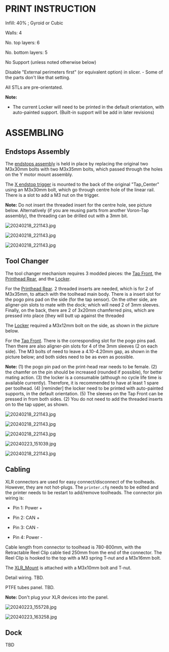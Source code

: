 # PRINT INSTRUCTION

Infill: 40% ; Gyroid or Cubic

Walls: 4

No. top layers: 6

No. bottom layers: 5

No Support (unless noted otherwise below)

Disable "External perimeters first" (or equivalent option) in slicer. - Some of the parts don't like that setting.

All STLs are pre-orientated.

**Note:**

- The current Locker will need to be printed in the default orientation, with auto-painted support. (Built-in support will be add in later revisions)

# ASSEMBLING

## Endstops Assembly

The <u>endstops assembly</u> is held in place by replacing the original two M3x30mm bolts with two M3x35mm bolts, which passed through the holes on the Y motor mount assembly. 

The <u>X endstop trigger</u> is mounted to the back of the original "Tap_Center" using an M3x30mm bolt, which go through centre hole of the linear rail. There is a slot to add a M3 nut on the trigger.

**Note:** Do not insert the threaded insert for the centre hole, see picture below. Alternatively (if you are reusing parts from another Voron-Tap assembly), the threading can be drilled out with a 3mm bit.

![20240218_221143.jpg](/images/20240218_221143.jpg)

![20240218_221143.jpg](/images/20240218_222328.jpg)

![20240218_221143.jpg](/images/20240218_223816.jpg)

## Tool Changer

The tool changer mechanism requires 3 modded pieces: the <u>Tap Front</u>, the <u>Printhead Rear</u>, and the <u>Locker</u>.

For the <u>Printhead Rear</u>. 2 threaded inserts are needed, which is for 2 of M3x35mm, to attach with the toolhead main body. There is a insert slot for the pogo pins pad on the side (for the tap sensor). On the other side, are aligner-pin slots to mate with the dock; which will need 2 of 3mm sleeves. Finally, on the back, there are 2 of 3x20mm chamferred pins, which are pressed into place (they will butt up against the threaded 

The <u>Locker</u> required a M3x12mm bolt on the side, as shown in the picture below.

For the <u>Tap Front</u>. There is the corresponding slot for the pogo pins pad. Then there are also aligner-pin slots for 4 of the 3mm sleeves (2 on each side). The M3 bolts of need to leave a 4.10-4.20mm gap, as shown in the picture below; and both sides need to be as even as possible.

**Note:** 
(1) the pogo pin pad on the print-head rear needs to be female.
(2) the chamfer on the pin should be increased (rounded if possible), for better mating action. 
(3) the locker is a consumable (although no cycle life time is available currently). Therefore, it is recommended to have at least 1 spare per toolhead.
(4) [reminder] the locker need to be printed with auto-painted supports, in the default orientation.
(5) The sleeves on the Tap Front can be pressed in from both sides. (2) You do not need to add the threaded inserts on to the tap upper, as shown.

![20240218_221143.jpg](/images/20240218_231424.jpg)

![20240218_221143.jpg](/images/20240218_231502.jpg)

![20240218_221143.jpg](/images/20240218_231551.jpg)

![20240223_151039.jpg](/images/20240223_151039.jpg)

![20240218_221143.jpg](/images/20240219_185221.jpg)

## Cabling

XLR connectors are used for easy connect/disconnect of the toolheads. However, they are not hot-plugs. The `printer.cfg` needs to be edited and the printer needs to be restart to add/remove toolheads. The connector pin wiring is:

- Pin 1: Power +

- Pin 2: CAN +

- Pin 3: CAN -

- Pin 4: Power -

Cable length from connector to toolhead is 780-800mm, with the Retractable Reel Clip cable tied  250mm from the end of the connector. The Reel Clip is hooked to the top with a M3 spring T-nut and a M3x16mm bolt.

The <u>XLR_Mount</u> is attached with a M3x10mm bolt and T-nut. 

Detail wiring. TBD.

PTFE tubes panel. TBD.

**Note:** Don't plug your XLR devices into the panel.

![20240223_155728.jpg](/images/20240223_155728.jpg)

![20240223_163258.jpg](/images/20240223_163258.jpg)

## Dock

TBD
